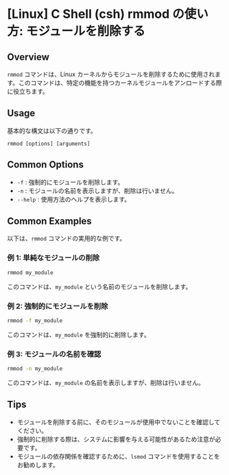 # [Linux] C Shell (csh) rmmod の使い方: モジュールを削除する

## Overview
`rmmod` コマンドは、Linux カーネルからモジュールを削除するために使用されます。このコマンドは、特定の機能を持つカーネルモジュールをアンロードする際に役立ちます。

## Usage
基本的な構文は以下の通りです。

```
rmmod [options] [arguments]
```

## Common Options
- `-f` : 強制的にモジュールを削除します。
- `-n` : モジュールの名前を表示しますが、削除は行いません。
- `--help` : 使用方法のヘルプを表示します。

## Common Examples
以下は、`rmmod` コマンドの実用的な例です。

### 例 1: 単純なモジュールの削除
```bash
rmmod my_module
```
このコマンドは、`my_module` という名前のモジュールを削除します。

### 例 2: 強制的にモジュールを削除
```bash
rmmod -f my_module
```
このコマンドは、`my_module` を強制的に削除します。

### 例 3: モジュールの名前を確認
```bash
rmmod -n my_module
```
このコマンドは、`my_module` の名前を表示しますが、削除は行いません。

## Tips
- モジュールを削除する前に、そのモジュールが使用中でないことを確認してください。
- 強制的に削除する際は、システムに影響を与える可能性があるため注意が必要です。
- モジュールの依存関係を確認するために、`lsmod` コマンドを使用することをお勧めします。